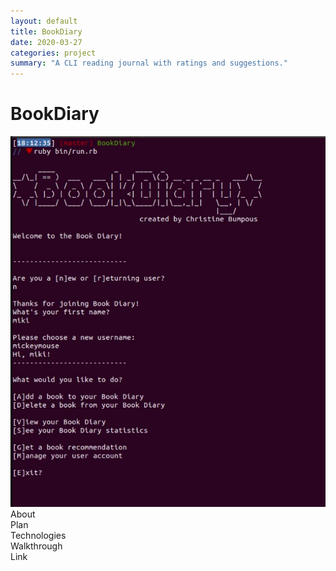```yaml
---
layout: default
title: BookDiary
date: 2020-03-27
categories: project
summary: "A CLI reading journal with ratings and suggestions."
---
```

<div>
    <h1>BookDiary</h1>
    <img src="/assets/images/BookDiary.png" class="project-image">
    About<br>
    Plan<br>
    Technologies<br>
    Walkthrough<br>
    Link<br>
</div>